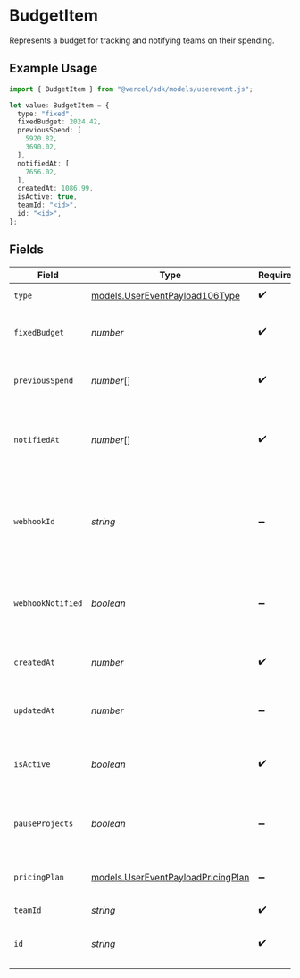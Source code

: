 # BudgetItem

Represents a budget for tracking and notifying teams on their spending.

## Example Usage

```typescript
import { BudgetItem } from "@vercel/sdk/models/userevent.js";

let value: BudgetItem = {
  type: "fixed",
  fixedBudget: 2024.42,
  previousSpend: [
    5920.82,
    3690.02,
  ],
  notifiedAt: [
    7656.02,
  ],
  createdAt: 1086.99,
  isActive: true,
  teamId: "<id>",
  id: "<id>",
};
```

## Fields

| Field                                                                          | Type                                                                           | Required                                                                       | Description                                                                    |
| ------------------------------------------------------------------------------ | ------------------------------------------------------------------------------ | ------------------------------------------------------------------------------ | ------------------------------------------------------------------------------ |
| `type`                                                                         | [models.UserEventPayload106Type](../models/usereventpayload106type.md)         | :heavy_check_mark:                                                             | The budget type                                                                |
| `fixedBudget`                                                                  | *number*                                                                       | :heavy_check_mark:                                                             | Budget amount (USD / dollars)                                                  |
| `previousSpend`                                                                | *number*[]                                                                     | :heavy_check_mark:                                                             | Array of the last 3 months of spend data                                       |
| `notifiedAt`                                                                   | *number*[]                                                                     | :heavy_check_mark:                                                             | Array of 50, 75, 100 to keep track of notifications sent out                   |
| `webhookId`                                                                    | *string*                                                                       | :heavy_minus_sign:                                                             | Webhook id that corresponds to a webhook in Cosmos webhook collection          |
| `webhookNotified`                                                              | *boolean*                                                                      | :heavy_minus_sign:                                                             | Keep track if the webhook has been called for the month                        |
| `createdAt`                                                                    | *number*                                                                       | :heavy_check_mark:                                                             | Date time when budget is created                                               |
| `updatedAt`                                                                    | *number*                                                                       | :heavy_minus_sign:                                                             | Date time when budget is updated last                                          |
| `isActive`                                                                     | *boolean*                                                                      | :heavy_check_mark:                                                             | Is the budget currently active for a customer                                  |
| `pauseProjects`                                                                | *boolean*                                                                      | :heavy_minus_sign:                                                             | Should all projects be paused if budget is exceeded                            |
| `pricingPlan`                                                                  | [models.UserEventPayloadPricingPlan](../models/usereventpayloadpricingplan.md) | :heavy_minus_sign:                                                             | The acive pricing plan the team is billed with                                 |
| `teamId`                                                                       | *string*                                                                       | :heavy_check_mark:                                                             | Partition key                                                                  |
| `id`                                                                           | *string*                                                                       | :heavy_check_mark:                                                             | Sort key that needs to be unique per teamId                                    |